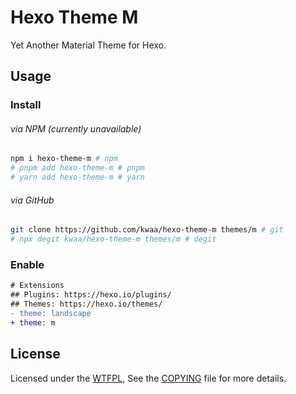 # Hexo Theme M

Yet Another Material Theme for Hexo.

## Usage

### Install

###### via NPM (currently unavailable)

```bash
npm i hexo-theme-m # npm
# pnpm add hexo-theme-m # pnpm
# yarn add hexo-theme-m # yarn
```

###### via GitHub

```bash
git clone https://github.com/kwaa/hexo-theme-m themes/m # git
# npx degit kwaa/hexo-theme-m themes/m # degit
```

### Enable

```diff
# Extensions
## Plugins: https://hexo.io/plugins/
## Themes: https://hexo.io/themes/
- theme: landscape
+ theme: m
```

## License

Licensed under the [WTFPL](http://www.wtfpl.net), See the [COPYING](COPYING) file for more details.
